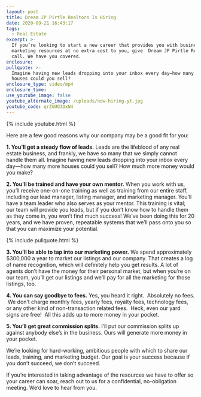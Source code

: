 ```yaml
---
layout: post
title: Dream JP Pirtle Realtors Is Hiring
date: 2020-09-21 16:43:17
tags:
  - Real Estate
excerpt: >-
  If you’re looking to start a new career that provides you with business and
  marketing resources at no extra cost to you, give  Dream JP Pirtle Realtors a
  call. We have you covered.
enclosure:
pullquote: >-
  Imagine having new leads dropping into your inbox every day—how many more
  houses could you sell?
enclosure_type: video/mp4
enclosure_time:
use_youtube_image: false
youtube_alternate_image: /uploads/now-hiring-yt.jpg
youtube_code: qrZUUQ3DxN4
---
```


{% include youtube.html %}

Here are a few good reasons why our company may be a good fit for you:

**1\. You’ll get a steady flow of leads.**&nbsp;Leads are the lifeblood of any real estate business, and frankly, we have so many that we simply cannot handle them all. Imagine having new leads dropping into your inbox every day—how many more houses could you sell? How much more money would you make?

**2\. You’ll be trained and have your own mentor.**&nbsp;When you work with us, you’ll receive one-on-one training as well as training from our entire staff, including our lead manager, listing manager, and marketing manager. You’ll have a team leader who also serves as your mentor. This training is vital; our team will provide you leads, but if you don’t know how to handle them as they come in, you won’t find much success\! We’ve been doing this for 20 years, and we have proven, repeatable systems that we’ll pass onto you so that you can maximize your potential.

{% include pullquote.html %}

**3\. You’ll be able to tap into our marketing power.**&nbsp;We spend approximately $300,000 a year to market our listings and our company. That creates a log of name recognition, which will definitely help you get results. A lot of agents don’t have the money for their personal market, but when you’re on our team, you’ll get our listings and we’ll pay for all the marketing for those listings, too.

**4\. You can say goodbye to fees.**&nbsp;Yes, you heard it right. &nbsp;Absolutely no fees. &nbsp;We don’t charge monthly fees, yearly fees, royalty fees, technology fees, or any other kind of non-transaction related fees. &nbsp;Heck, even our yard signs are free\! &nbsp;All this adds up to more money in your pocket.

**5\. You’ll get great commission splits.**&nbsp;I’ll put our commission splits up against anybody else’s in the business. Ours will generate more money in your pocket.

We’re looking for hard-working, ambitious people with which to share our leads, training, and marketing budget. Our goal is your success because if you don’t succeed, we don’t succeed.

If you’re interested in taking advantage of the resources we have to offer so your career can soar, reach out to us for a confidential, no-obligation meeting. We’d love to hear from you.